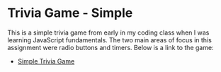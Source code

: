 # Trivia Game - Simple

This is a simple trivia game from early in my coding class when I was learning JavaScript fundamentals.  The two main areas of focus in this assignment were radio buttons and timers.  Below is a link to the game:

* [Simple Trivia Game](https://slimzim.github.io/TriviaGame-simple/)
